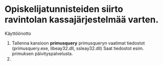 # Opiskelijatunnisteiden siirto ravintolan kassajärjestelmää varten.

Käyttöönotto
1. Tallenna kansioon **primusquery** primusqueryn vaatimat tiedostot (primusquery.exe, libeay32.dll, ssleay32.dll)
   Saat tiedostot esim. primuksen päivityspalvelusta.
2. 
